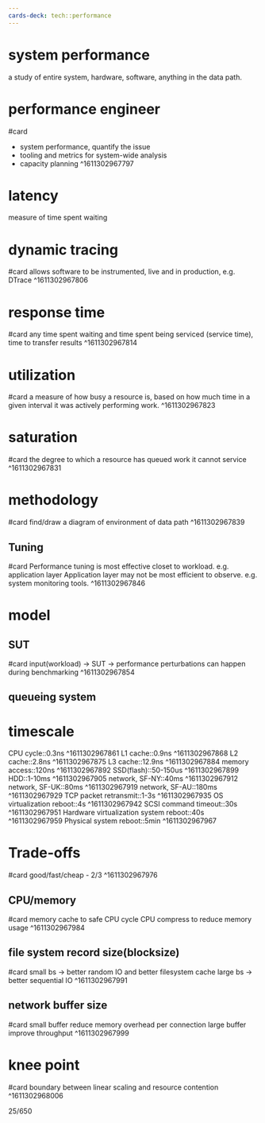 ```yaml
---
cards-deck: tech::performance
---
```


# system performance
a study of entire system, hardware, software, anything in the data path.

# performance engineer
#card
- system performance, quantify the issue
- tooling and metrics for system-wide analysis
- capacity planning
^1611302967797

# latency
measure of time spent waiting

# dynamic tracing
#card
allows software to be instrumented, live and in production, e.g. DTrace
^1611302967806

# response time
#card
any time spent waiting and time spent being serviced (service time), time to transfer results
^1611302967814

# utilization
#card
a measure of how busy a resource is, based on how much time in a given interval it was actively performing work.
^1611302967823

# saturation
#card
the degree to which a resource has queued work it cannot service
^1611302967831

# methodology
#card
find/draw a diagram of environment of data path
^1611302967839

## Tuning
#card
Performance tuning is most effective closet to workload. e.g. application layer
Application layer may not be most efficient to observe. e.g. system monitoring tools.
^1611302967846

# model

## SUT
#card
input(workload) -> SUT -> performance
perturbations can happen during benchmarking
^1611302967854

## queueing system

# timescale
CPU cycle::0.3ns
^1611302967861
L1 cache::0.9ns
^1611302967868
L2 cache::2.8ns
^1611302967875
L3 cache::12.9ns
^1611302967884
memory access::120ns
^1611302967892
SSD(flash)::50-150us
^1611302967899
HDD::1-10ms
^1611302967905
network, SF-NY::40ms
^1611302967912
network, SF-UK::80ms
^1611302967919
network, SF-AU::180ms
^1611302967929
TCP packet retransmit::1-3s
^1611302967935
OS virtualization reboot::4s
^1611302967942
SCSI command timeout::30s
^1611302967951
Hardware virtualization system reboot::40s
^1611302967959
Physical system reboot::5min
^1611302967967

# Trade-offs
#card
good/fast/cheap - 2/3
^1611302967976

## CPU/memory
#card
memory cache to safe CPU cycle
CPU compress to reduce memory usage
^1611302967984

## file system record size(blocksize)
#card
small bs -> better random IO and better filesystem cache
large bs -> better sequential IO
^1611302967991

## network buffer size
#card
small buffer reduce memory overhead per connection
large buffer improve throughput
^1611302967999

# knee point
#card
boundary between linear scaling and resource contention
^1611302968006

25/650
